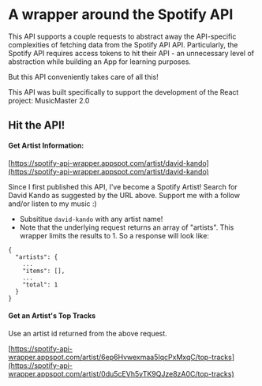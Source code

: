 # A wrapper around the Spotify API

This API supports a couple requests to abstract away the API-specific complexities of fetching data from the Spotify API API. Particularly, the Spotify API requires access tokens to hit their API - an unnecessary level of abstraction while building an App for learning purposes.

But this API conveniently takes care of all this!

This API was built specifically to support the development of the React project: MusicMaster 2.0

## Hit the API!
#### Get Artist Information:
[https://spotify-api-wrapper.appspot.com/artist/david-kando](https://spotify-api-wrapper.appspot.com/artist/david-kando)

Since I first published this API, I've become a Spotify Artist! Search for David Kando as suggested by the URL above. Support me with a follow and/or listen to my music :)

* Subsititue `david-kando` with any artist name!
* Note that the underlying request returns an array of "artists". This wrapper limits the results to 1. So a response will look like:

```
{
  "artists": {
    ...
    "items": [],
    ...
    "total": 1
  }
}
```

#### Get an Artist's Top Tracks
Use an artist id returned from the above request.

[https://spotify-api-wrapper.appspot.com/artist/6ep6Hvwexmaa5IqcPxMxqC/top-tracks](https://spotify-api-wrapper.appspot.com/artist/0du5cEVh5yTK9QJze8zA0C/top-tracks)

